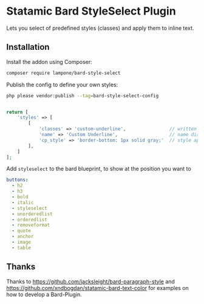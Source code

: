 # Statamic Bard StyleSelect Plugin

Lets you select of predefined styles (classes) and apply them to inline text.

## Installation

Install the addon using Composer:

```bash
composer require lampone/bard-style-select
```

Publish the config to define your own styles:

```bash
php please vendor:publish --tag=bard-style-select-config
```

```php

return [
    'styles' => [
        [
            'classes' => 'custom-underline',                // written like in html "class-1 class-2"
            'name' => 'Custom Underline',                   // name display in cp
            'cp_style' => 'border-bottom: 1px solid gray;'  // style applied in cp
        ],
    ]
];
```

Add `styleselect` to the bard blueprint, to show at the position you want to
```yaml
buttons:
  - h2
  - h3
  - bold
  - italic
  - styleselect
  - unorderedlist
  - orderedlist
  - removeformat
  - quote
  - anchor
  - image
  - table
```

## Thanks
Thanks to https://github.com/jacksleight/bard-paragraph-style and https://github.com/xndbogdan/statamic-bard-text-color for examples on how to develop a Bard-Plugin.
